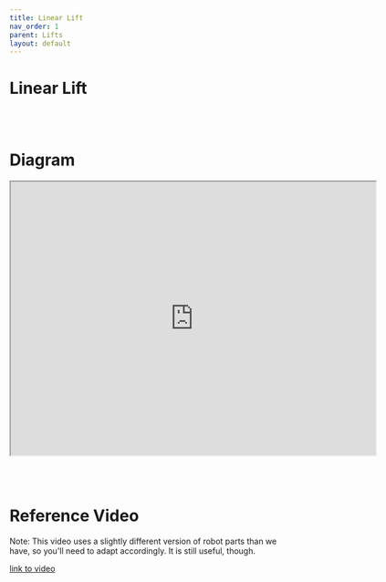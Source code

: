 ```yaml
---
title: Linear Lift
nav_order: 1
parent: Lifts
layout: default
---
```


# Linear Lift

<br><br>

# Diagram

<iframe allowfullscreen="allowfullscreen" height="480" src="https://instructions.online/?id=4063-vex-exp-linear-lift" title="Linear Lifts" width="640"></iframe>

<br><br>

# Reference Video

Note: This video uses a slightly different version of robot parts than we have, so you'll need to adapt accordingly. It is still useful, though.

[link to video](https://www.youtube.com/watch?v=GwvHStrcXWU&list=PLYZlZ-HVwqm4-iTDcZ4YVJ340yVCvwmbU&index=2)
